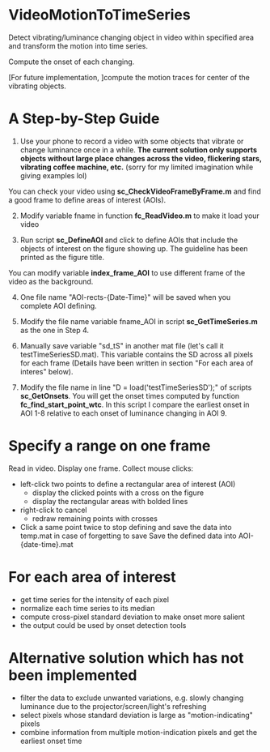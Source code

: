 # VideoMotionToTimeSeries
Detect vibrating/luminance changing object in video within specified area and transform the motion into time series.

Compute the onset of each changing.

[For future implementation, ]compute the motion traces for center of the vibrating objects.

# A Step-by-Step Guide
1. Use your phone to record a video with some objects that vibrate or change luminance once in a while.
**The current solution only supports objects without large place changes across the video, flickering stars, vibrating coffee machine, etc.** (sorry for my limited imagination while giving examples lol)

You can check your video using **sc_CheckVideoFrameByFrame.m** and find a good frame to define areas of interest (AOIs).

2. Modify variable fname in function **fc_ReadVideo.m** to make it load your video

3. Run script **sc_DefineAOI** and click to define AOIs that include the objects of interest on the figure showing up. 
The guideline has been printed as the figure title. 

You can modify variable **index_frame_AOI** to use different frame of the video as the background.

4. One file name "AOI-rects-{Date-Time}" will be saved when you complete AOI defining.

5. Modify the file name variable fname_AOI in script **sc_GetTimeSeries.m** as the one in Step 4.

6. Manually save variable "sd_tS" in another mat file (let's call it testTimeSeriesSD.mat). This variable contains the SD across all pixels for each frame (Details have been written in section "For each area of interes" below).

7. Modify the file name in line "D = load('testTimeSeriesSD');" of scripts **sc_GetOnsets**. You will get the onset times computed by function **fc_find_start_point_wtc**.
In this script I compare the earliest onset in AOI 1-8 relative to each onset of luminance changing in AOI 9.




# Specify a range on one frame
Read in video. 
Display one frame. 
Collect mouse clicks: 
* left-click two points to define a rectangular area of interest (AOI)
    * display the clicked points with a cross on the figure
    * display the rectangular areas with bolded lines
* right-click to cancel
    * redraw remaining points with crosses
* Click a same point twice to stop defining and save the data into temp.mat in case of forgetting to save
Save the defined data into AOI-{date-time}.mat

# For each area of interest
* get time series for the intensity of each pixel
* normalize each time series to its median
* compute cross-pixel standard deviation to make onset more salient
* the output could be used by onset detection tools

# Alternative solution which has not been implemented
* filter the data to exclude unwanted variations, e.g. slowly changing luminance due to the projector/screen/light's refreshing
* select pixels whose standard deviation is large as "motion-indicating" pixels
* combine information from multiple motion-indication pixels and get the earliest onset time
